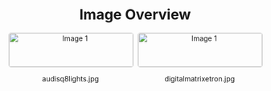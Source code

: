 <h1 style ="text-align: center;"> Image Overview </h1>
<div style="display: flex; flex-wrap: wrap; gap: 10px; justify-content: center;">
<div style="flex: 1 1 calc(33.333% - 20px); max-width: 300px; text-align: center;">
<img src="https://media.evkx.net/multimedia/technology/lights/audisq8lights_xst.jpg" alt="Image 1" style="width: 100%; border: 1px solid #ddd; border-radius: 5px;">
<p>audisq8lights.jpg</p>
</div>
<div style="flex: 1 1 calc(33.333% - 20px); max-width: 300px; text-align: center;">
<img src="https://media.evkx.net/multimedia/technology/lights/digitalmatrixetron_xst.jpg" alt="Image 1" style="width: 100%; border: 1px solid #ddd; border-radius: 5px;">
<p>digitalmatrixetron.jpg</p>
</div>
</div>
